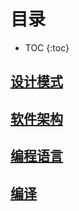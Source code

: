 ---
---

# 目录
* TOC
{:toc}

## [设计模式](page/design_pattern)

## [软件架构](page/architecture)

## [编程语言](page/language)

## [编译](page/compile)
